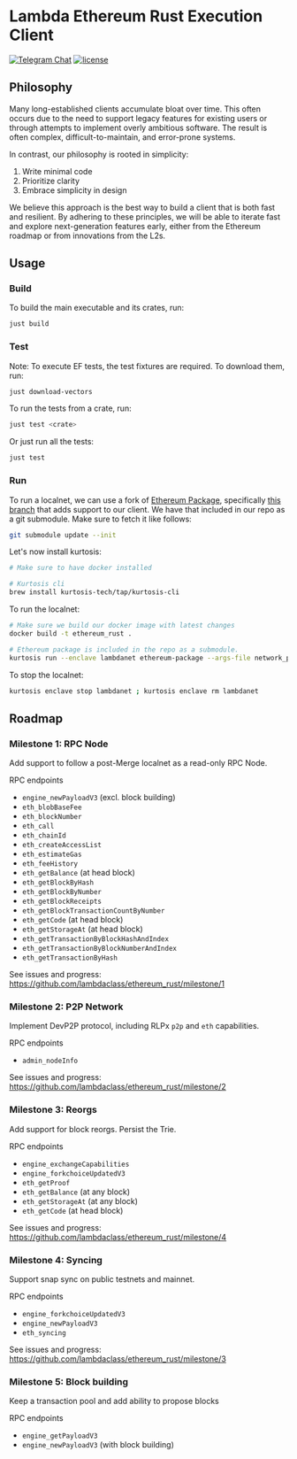 # Lambda Ethereum Rust Execution Client

[![Telegram Chat][tg-badge]][tg-url]
[![license](https://img.shields.io/github/license/lambdaclass/ethereum_rust)](/LICENSE)

[tg-badge]: https://img.shields.io/endpoint?url=https%3A%2F%2Ftg.sumanjay.workers.dev%2Frust_ethereum%2F&logo=telegram&label=chat&color=neon
[tg-url]: https://t.me/rust_ethereum

## Philosophy
Many long-established clients accumulate bloat over time. This often occurs due to the need to support legacy features for existing users or through attempts to implement overly ambitious software. The result is often complex, difficult-to-maintain, and error-prone systems.

In contrast, our philosophy is rooted in simplicity:

1. Write minimal code
2. Prioritize clarity
3. Embrace simplicity in design

We believe this approach is the best way to build a client that is both fast and resilient. By adhering to these principles, we will be able to iterate fast and explore next-generation features early, either from the Ethereum roadmap or from innovations from the L2s.

## Usage

### Build

To build the main executable and its crates, run:
```bash
just build
```

### Test
Note: To execute EF tests, the test fixtures are required. To download them, run:
```bash
just download-vectors
```

To run the tests from a crate, run:
```bash
just test <crate>
```

Or just run all the tests:
```bash
just test
```

### Run

To run a localnet, we can use a fork of [Ethereum Package](https://github.com/ethpandaops/ethereum-package), specifically [this branch](https://github.com/lambdaclass/ethereum-package/tree/ethereum-rust-integration) that adds support to our client. We have that included in our repo as a git submodule. Make sure to fetch it like follows:

```bash
git submodule update --init
```

Let's now install kurtosis:

```bash
# Make sure to have docker installed

# Kurtosis cli
brew install kurtosis-tech/tap/kurtosis-cli
```

To run the localnet:

```bash
# Make sure we build our docker image with latest changes
docker build -t ethereum_rust .

# Ethereum package is included in the repo as a submodule.
kurtosis run --enclave lambdanet ethereum-package --args-file network_params.yaml
```

To stop the localnet:

```bash
kurtosis enclave stop lambdanet ; kurtosis enclave rm lambdanet
```

## Roadmap

### Milestone 1: RPC Node
Add support to follow a post-Merge localnet as a read-only RPC Node.

RPC endpoints
- `engine_newPayloadV3` (excl. block building)
- `eth_blobBaseFee`
- `eth_blockNumber`
- `eth_call`
- `eth_chainId`
- `eth_createAccessList`
- `eth_estimateGas`
- `eth_feeHistory`
- `eth_getBalance` (at head block)
- `eth_getBlockByHash`
- `eth_getBlockByNumber`
- `eth_getBlockReceipts`
- `eth_getBlockTransactionCountByNumber`
- `eth_getCode` (at head block)
- `eth_getStorageAt` (at head block)
- `eth_getTransactionByBlockHashAndIndex`
- `eth_getTransactionByBlockNumberAndIndex`
- `eth_getTransactionByHash`

See issues and progress: https://github.com/lambdaclass/ethereum_rust/milestone/1

### Milestone 2: P2P Network
Implement DevP2P protocol, including RLPx `p2p` and `eth` capabilities.

RPC endpoints
- `admin_nodeInfo`

See issues and progress: https://github.com/lambdaclass/ethereum_rust/milestone/2

### Milestone 3: Reorgs
Add support for block reorgs. Persist the Trie.

RPC endpoints
- `engine_exchangeCapabilities`
- `engine_forkchoiceUpdatedV3`
- `eth_getProof`
- `eth_getBalance` (at any block)
- `eth_getStorageAt` (at any block)
- `eth_getCode` (at head block)

See issues and progress: https://github.com/lambdaclass/ethereum_rust/milestone/4

### Milestone 4: Syncing
Support snap sync on public testnets and mainnet.

RPC endpoints
- `engine_forkchoiceUpdatedV3`
- `engine_newPayloadV3`
- `eth_syncing`

See issues and progress: https://github.com/lambdaclass/ethereum_rust/milestone/3

### Milestone 5: Block building
Keep a transaction pool and add ability to propose blocks

RPC endpoints
- `engine_getPayloadV3`
- `engine_newPayloadV3` (with block building)
